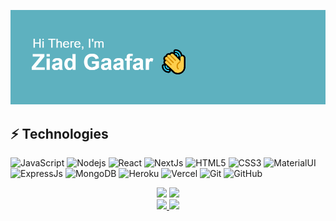 [![Header](https://raw.githubusercontent.com/ziadgaafar/ziadgaafar/main/header.png? "Ziad Gaafar")](https://ziadgaafar.vercel.app)

## ⚡ Technologies

![JavaScript](https://img.shields.io/badge/-JavaScript-black?style=flat-square&logo=javascript)
![Nodejs](https://img.shields.io/badge/-NodeJs-black?style=flat-square&logo=Node.js)
![React](https://img.shields.io/badge/-React-black?style=flat-square&logo=react)
![NextJs](https://img.shields.io/badge/-NextJs-black?style=flat-square&logo=next.js)
![HTML5](https://img.shields.io/badge/-HTML5-E34F26?style=flat-square&logo=html5&logoColor=white)
![CSS3](https://img.shields.io/badge/-CSS3-1572B6?style=flat-square&logo=css3)
![MaterialUI](https://img.shields.io/badge/-MaterialUI-1769aa?style=flat-square&logo=material-ui)
![ExpressJs](https://img.shields.io/badge/-ExpressJs-black?style=flat-square&logo=express)
![MongoDB](https://img.shields.io/badge/-MongoDB-white?style=flat-square&logo=mongodb)
![Heroku](https://img.shields.io/badge/-Heroku-430098?style=flat-square&logo=heroku)
![Vercel](https://img.shields.io/badge/-Vercel-black?style=flat-square&logo=vercel)
![Git](https://img.shields.io/badge/-Git-black?style=flat-square&logo=git)
![GitHub](https://img.shields.io/badge/-GitHub-181717?style=flat-square&logo=github)



<div align="center">
	<img src="https://github-readme-stats.vercel.app/api?username=ziadgaafar&show_icons=true" />
	<img src="https://github-readme-stats.vercel.app/api/top-langs/?username=ziadgaafar&layout=compac" />
	<br />
	<a href="https://github.com/ziadgaafar/movies-website" target="_blank">
		<img src="https://github-readme-stats.vercel.app/api/pin/?username=ziadgaafar&repo=movies-website" />
	</a>
	<a href="https://github.com/ziadgaafar/ecommerce-shop" target="_blank">
		<img src="https://github-readme-stats.vercel.app/api/pin/?username=ziadgaafar&repo=ecommerce-shop" />
	</a>
</div>


<!--
**ziadgaafar/ziadgaafar** is a ✨ _special_ ✨ repository because its `README.md` (this file) appears on your GitHub profile.

Here are some ideas to get you started:

- 🔭 I’m currently working on ...
- 🌱 I’m currently learning ...
- 👯 I’m looking to collaborate on ...
- 🤔 I’m looking for help with ...
- 💬 Ask me about ...
- 📫 How to reach me: ...
- 😄 Pronouns: ...
- ⚡ Fun fact: ...
-->
